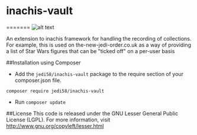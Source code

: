 # inachis-vault
=======
![alt text](https://travis-ci.org/jedi58/inachis-vault.svg?branch=master "Build status")

An extension to inachis framework for handling the recording of collections. For example, this is used on the-new-jedi-order.co.uk as a way of providing a list of Star Wars figures that can be "ticked off" on a per-user basis

##Installation using Composer
- Add the `jedi58/inachis-vault` package to the require section of your composer.json file.
```{r, engine='bash', composer_install}
composer require jedi58/inachis-vault
```
- Run `composer update`


##License
This code is released under the GNU Lesser General Public License (LGPL). For more information, visit http://www.gnu.org/copyleft/lesser.html
